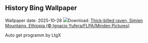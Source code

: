 ## History Bing Wallpaper
Wallpaper date: 2025-10-28
![](https://www.bing.com/th?id=OHR.AfricanRaven_EN-GB3785387714_UHD.jpg&w=1000)Download: [Thick-billed raven, Simien Mountains, Ethiopia (© Ignacio Yufera/FLPA/Minden Pictures)](https://www.bing.com/th?id=OHR.AfricanRaven_EN-GB3785387714_UHD.jpg)

Auto get programm by LtgX
